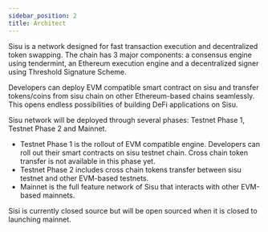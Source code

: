 ```yaml
---
sidebar_position: 2
title: Architect
---
```


Sisu is a network designed for fast transaction execution and decentralized token swapping. The chain has 3 major components: a consensus engine using tendermint, an Ethereum execution engine and a decentralized signer using Threshold Signature Scheme.

Developers can deploy EVM compatible smart contract on sisu and transfer tokens/coins from sisu chain on other Ethereum-based chains seamlessly. This opens endless possibilities of building DeFi applications on Sisu.

Sisu network will be deployed through several phases: Testnet Phase 1, Testnet Phase 2 and Mainnet.

- Testnet Phase 1 is the rollout of EVM compatible engine. Developers can roll out their smart contracts on sisu testnet chain. Cross chain token transfer is not available in this phase yet.
- Testnet Phase 2 includes cross chain tokens transfer between sisu testnet and other EVM-based testnets.
- Mainnet is the full feature network of Sisu that interacts with other EVM-based mainnets.

Sisi is currently closed source but will be open sourced when it is closed to launching mainnet.
